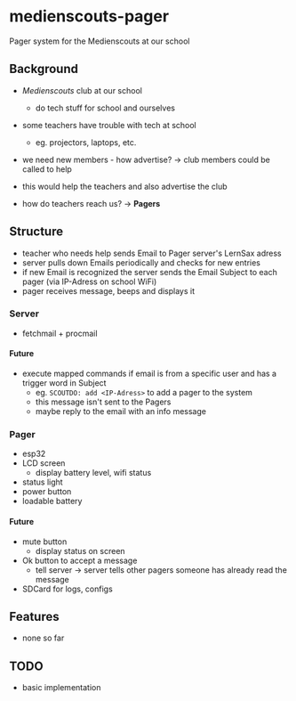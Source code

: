 # medienscouts-pager

Pager system for the Medienscouts at our school

## Background

* _Medienscouts_ club at our school
  * do tech stuff for school and ourselves
* some teachers have trouble with tech at school
  * eg. projectors, laptops, etc.
* we need new members - how advertise?
-> club members could be called to help
* this would help the teachers and also advertise the club

* how do teachers reach us?
-> **Pagers**

## Structure

* teacher who needs help sends Email to Pager server's LernSax adress
* server pulls down Emails periodically and checks for new entries
* if new Email is recognized the server sends the Email Subject to each pager
    (via IP-Adress on school WiFi)
* pager receives message, beeps and displays it

### Server

* fetchmail + procmail

#### Future

* execute mapped commands if email is from a specific user and has a trigger
    word in Subject
  * eg. `SCOUTDO: add <IP-Adress>` to add a pager to the system
  * this message isn't sent to the Pagers
  * maybe reply to the email with an info message

### Pager

* esp32
* LCD screen
  * display battery level, wifi status
* status light
* power button
* loadable battery

#### Future

* mute button
  * display status on screen
* Ok button to accept a message
  * tell server -> server tells other pagers someone has already read the
      message
* SDCard for logs, configs

## Features

* none so far

## TODO

* basic implementation
